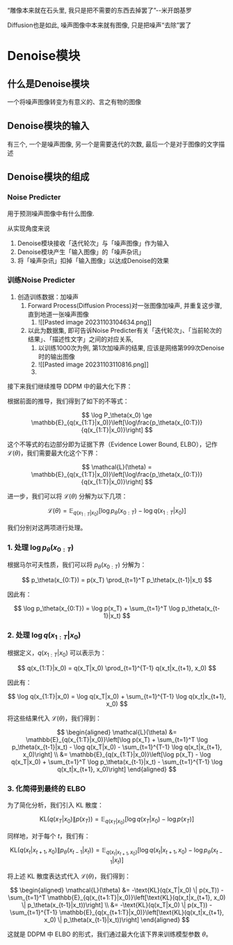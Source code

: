 “雕像本来就在石头里, 我只是把不需要的东西去掉罢了”--米开朗基罗

Diffusion也是如此, 噪声图像中本来就有图像, 只是把噪声“去除”罢了

# Denoise模块

## 什么是Denoise模块

一个将噪声图像转变为有意义的、言之有物的图像

## Denoise模块的输入

有三个, 一个是噪声图像, 另一个是需要迭代的次数, 最后一个是对于图像的文字描述

## Denoise模块的组成

### Noise Predicter

用于预测噪声图像中有什么图像. 

从实现角度来说
1. Denoise模块接收「迭代轮次」与「噪声图像」作为输入
2. Denoise模块产生「输入图像」的「噪声杂讯」
3. 将「噪声杂讯」扣掉「输入图像」以达成Denoise的效果

### 训练Noise Predicter

1. 创造训练数据：加噪声
	1. Forward Process(Diffusion Process)对一张图像加噪声, 并重复这步骤, 直到地道一张噪声图像 
		1. ![[Pasted image 20231103104634.png]]
	2. 以此为数据集, 即可告诉Noise Predicter有关「迭代轮次」、「当前轮次的结果」、「描述性文字」之间的对应关系,
		1. 以训练1000次为例, 第1次加噪声的结果, 应该是网络第999次Denoise时的输出图像
		2. ![[Pasted image 20231103110816.png]]
		3. 


接下来我们继续推导 DDPM 中的最大化下界：

根据前面的推导，我们得到了如下的不等式：

$$
\log P_\theta(x_0) \ge \mathbb{E}_{q(x_{1:T}|x_0)}\left[\log\frac{p_\theta(x_{0:T})}{q(x_{1:T}|x_0)}\right]
$$

这个不等式的右边部分即为证据下界（Evidence Lower Bound, ELBO），记作 $\mathcal{L}(\theta)$，我们需要最大化这个下界：

$$
\mathcal{L}(\theta) = \mathbb{E}_{q(x_{1:T}|x_0)}\left[\log\frac{p_\theta(x_{0:T})}{q(x_{1:T}|x_0)}\right]
$$

进一步，我们可以将 $\mathcal{L}(\theta)$ 分解为以下几项：

$$
\mathcal{L}(\theta) = \mathbb{E}_{q(x_{1:T}|x_0)}\left[\log p_\theta(x_{0:T}) - \log q(x_{1:T}|x_0)\right]
$$

我们分别对这两项进行处理。

### 1. 处理 $\log p_\theta(x_{0:T})$

根据马尔可夫性质，我们可以将 $p_\theta(x_{0:T})$ 分解为：

$$
p_\theta(x_{0:T}) = p(x_T) \prod_{t=1}^T p_\theta(x_{t-1}|x_t)
$$

因此有：

$$
\log p_\theta(x_{0:T}) = \log p(x_T) + \sum_{t=1}^T \log p_\theta(x_{t-1}|x_t)
$$

### 2. 处理 $\log q(x_{1:T}|x_0)$

根据定义，$q(x_{1:T}|x_0)$ 可以表示为：

$$
q(x_{1:T}|x_0) = q(x_T|x_0) \prod_{t=1}^{T-1} q(x_t|x_{t+1}, x_0)
$$

因此有：

$$
\log q(x_{1:T}|x_0) = \log q(x_T|x_0) + \sum_{t=1}^{T-1} \log q(x_t|x_{t+1}, x_0)
$$

将这些结果代入 $\mathcal{L}(\theta)$，我们得到：

$$
\begin{aligned}
\mathcal{L}(\theta) &= \mathbb{E}_{q(x_{1:T}|x_0)}\left[\log p(x_T) + \sum_{t=1}^T \log p_\theta(x_{t-1}|x_t) - \log q(x_T|x_0) - \sum_{t=1}^{T-1} \log q(x_t|x_{t+1}, x_0)\right] \\
&= \mathbb{E}_{q(x_{1:T}|x_0)}\left[\log p(x_T) - \log q(x_T|x_0) + \sum_{t=1}^T \log p_\theta(x_{t-1}|x_t) - \sum_{t=1}^{T-1} \log q(x_t|x_{t+1}, x_0)\right]
\end{aligned}
$$

### 3. 化简得到最终的 ELBO

为了简化分析，我们引入 KL 散度：

$$
\text{KL}(q(x_T|x_0) \| p(x_T)) = \mathbb{E}_{q(x_T|x_0)}\left[\log q(x_T|x_0) - \log p(x_T)\right]
$$

同样地，对于每个 $t$，我们有：

$$
\text{KL}(q(x_t|x_{t+1}, x_0) \| p_\theta(x_{t-1}|x_t)) = \mathbb{E}_{q(x_t|x_{t+1}, x_0)}\left[\log q(x_t|x_{t+1}, x_0) - \log p_\theta(x_{t-1}|x_t)\right]
$$

将上述 KL 散度表达式代入 $\mathcal{L}(\theta)$，我们得到：

$$
\begin{aligned}
\mathcal{L}(\theta) &= -\text{KL}(q(x_T|x_0) \| p(x_T)) - \sum_{t=1}^T \mathbb{E}_{q(x_{t+1:T}|x_0)}\left[\text{KL}(q(x_t|x_{t+1}, x_0) \| p_\theta(x_{t-1}|x_t))\right] \\
&= -\text{KL}(q(x_T|x_0) \| p(x_T)) - \sum_{t=1}^{T-1} \mathbb{E}_{q(x_{t+1:T}|x_0)}\left[\text{KL}(q(x_t|x_{t+1}, x_0) \| p_\theta(x_{t-1}|x_t))\right]
\end{aligned}
$$

这就是 DDPM 中 ELBO 的形式，我们通过最大化该下界来训练模型参数 $\theta$。